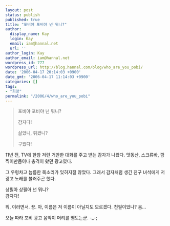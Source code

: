 ```yaml
---
layout: post
status: publish
published: true
title: "포비야 포비야 넌 뭐니?"
author:
  display_name: Kay
  login: Kay
  email: iam@hannal.net
  url: ''
author_login: Kay
author_email: iam@hannal.net
wordpress_id: 777
wordpress_url: http://blog.hannal.com/blog/who_are_you_pobi/
date: '2006-04-17 20:14:03 +0900'
date_gmt: '2006-04-17 11:14:03 +0900'
categories: []
tags:
- "희망"
permalink: "/2006/4/who_are_you_pobi"
---
```

<blockquote>포비야 포비야 넌 뭐니?</p>
<p>감자다!</p>
<p>삶았니, 튀겼니?</p>
<p>구웠다!</p></blockquote>
<p>11년 전, TV에 한참 저런 거만한 대화를 주고 받는 감자가 나왔다. 맛동산, 스크류바, 깜찍이만큼이나 충격이 왔던 광고였다.</p>
<p>그 우렁차고 늠름한 목소리가 잊혀지질 않았다. 그래서 감자처럼 생긴 친구 녀석에게 저 광고 노래를 불러주곤 했다.</p>
<p>상필아 상필아 넌 뭐니?<br />
감자다!</p>
<p>뭐, 이러면서. 끙. 아, 이름은 저 이름이 아닐지도 모르겠다. 천필이었나? 음...</p>
<p>오늘 따라 포비 광고 음악이 머리를 맴도는군. -_-;</p>
